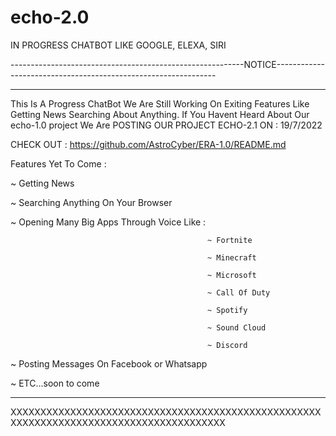 # echo-2.0
IN PROGRESS CHATBOT LIKE GOOGLE, ELEXA, SIRI

----------------------------------------------------------NOTICE---------------------------------------------------------------
_________________________________________________________________________________________________________________________________________________________________________

This Is A Progress ChatBot We Are Still Working On Exiting Features Like Getting News Searching About Anything. If You Havent Heard About Our echo-1.0 project We Are POSTING OUR PROJECT ECHO-2.1
ON : 19/7/2022

CHECK OUT : https://github.com/AstroCyber/ERA-1.0/README.md

Features Yet To Come :

~ Getting News

~ Searching Anything On Your Browser

~ Opening Many Big Apps Through Voice Like :

                                                ~ Fortnite
                                            
                                                ~ Minecraft
                                            
                                                ~ Microsoft
                                            
                                                ~ Call Of Duty
                                            
                                                ~ Spotify
                                            
                                                ~ Sound Cloud
                                            
                                                ~ Discord
                                                
~ Posting Messages On Facebook or Whatsapp

~ ETC...soon to come

_________________________________________________________________________________________________________________________________________________________________________
XXXXXXXXXXXXXXXXXXXXXXXXXXXXXXXXXXXXXXXXXXXXXXXXXXXXXXXXXXXXXXXXXXXXXXXXXXXXXXXXXXXXXXXX
